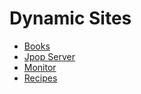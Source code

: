 # Dynamic Sites

- [Books](./books.md)
- [Jpop Server](./jpop-server.md)
- [Monitor](./monitor.md)
- [Recipes](./recipes.md)
